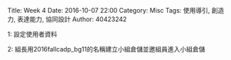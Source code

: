 Title: Week 4
Date: 2016-10-07 22:00
Category: Misc
Tags: 使用導引, 創造力, 表達能力, 協同設計
Author: 40423242

1: 設定使用者資料

2: 組長用2016fallcadp_bg11的名稱建立小組倉儲並邀組員進入小組倉儲